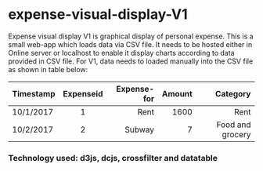 # expense-visual-display-V1
Expense visual display V1 is graphical display of personal expense. This is a small web-app which loads data via CSV file. 
It needs to be hosted either in Online server or localhost to enable it display charts according to data provided in CSV file. 
For V1, data needs to loaded manually into the CSV file as shown in table below:

| Timestamp        | Expenseid           | Expense-for  | Amount  | Category  |
| ---------------- |:-------------------:| ------------:|--------:| ---------:|
| 10/1/2017        | 1                   |  Rent        |   1600  |    Rent   | 
| 10/2/2017        | 2                   |  Subway      |   7     |    Food and grocery   | 


### Technology used: d3js, dcjs, crossfilter and datatable
### 

